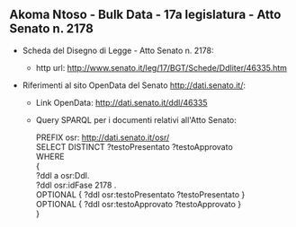 ## Akoma Ntoso - Bulk Data - 17a legislatura - Atto Senato n. 2178 ##

* Scheda del Disegno di Legge - Atto Senato n. 2178:
	* http url: http://www.senato.it/leg/17/BGT/Schede/Ddliter/46335.htm

* Riferimenti al sito OpenData del Senato http://dati.senato.it/:
	* Link OpenData: http://dati.senato.it/ddl/46335
	* Query SPARQL per i documenti relativi all'Atto Senato:

        PREFIX osr: <http://dati.senato.it/osr/>  
		SELECT DISTINCT ?testoPresentato ?testoApprovato  
		WHERE  
		{  
		    ?ddl a osr:Ddl.  
		    ?ddl osr:idFase 2178 .  
		    OPTIONAL { ?ddl osr:testoPresentato ?testoPresentato }  
		    OPTIONAL { ?ddl osr:testoApprovato ?testoApprovato }  
		}
		